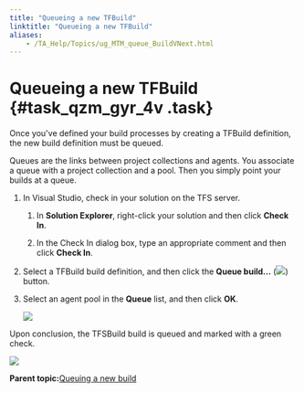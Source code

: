 ```yaml
--- 
title: "Queueing a new TFBuild"
linktitle: "Queueing a new TFBuild"
aliases: 
    - /TA_Help/Topics/ug_MTM_queue_BuildVNext.html
---
```

# Queueing a new TFBuild {#task_qzm_gyr_4v .task}

Once you've defined your build processes by creating a TFBuild definition, the new build definition must be queued.

Queues are the links between project collections and agents. You associate a queue with a project collection and a pool. Then you simply point your builds at a queue.

1.  In Visual Studio, check in your solution on the TFS server.

    1.  In **Solution Explorer**, right-click your solution and then click **Check In**.

    2.  In the Check In dialog box, type an appropriate comment and then click **Check In**.

2.  Select a TFBuild build definition, and then click the **Queue build...** \(![](../Images/Queue_build_ntb.png)\) button.

3.  Select an agent pool in the **Queue** list, and then click **OK**.

    ![](../Images/Queue_build_BuildVNext.png)


Upon conclusion, the TFSBuild build is queued and marked with a green check.

![](../Images/Queue_build_BuildVNext_success.png)

**Parent topic:**[Queuing a new build](../../TA_Help/Topics/ug_MTM_queue_build.html)

